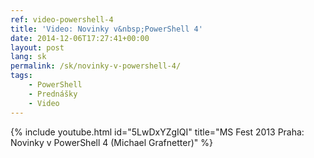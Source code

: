 ```yaml
---
ref: video-powershell-4
title: 'Video: Novinky v&nbsp;PowerShell 4'
date: 2014-12-06T17:27:41+00:00
layout: post
lang: sk
permalink: /sk/novinky-v-powershell-4/
tags:
    - PowerShell
    - Prednášky
    - Video
---
```


<!--more-->

{% include youtube.html id="5LwDxYZgIQI" title="MS Fest 2013 Praha: Novinky v PowerShell 4 (Michael Grafnetter)" %}
